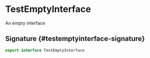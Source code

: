 
# TestEmptyInterface

An empty interface

## Signature {#testemptyinterface-signature}

```typescript
export interface TestEmptyInterface 
```
